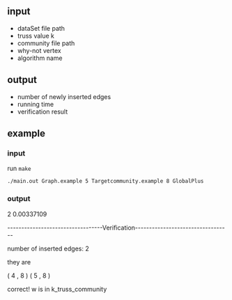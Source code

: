 ## input
- dataSet file path
- truss value k
- community file path
- why-not vertex
- algorithm name
## output
- number of newly inserted edges
- running time
- verification result
## example
### input

run  `make`

`./main.out Graph.example 5 Targetcommunity.example 8 GlobalPlus`
### output
2 0.00337109

----------------------------------Verification----------------------------------

number of inserted edges: 2

they are 

 ( 4 , 8 ) 
 ( 5 , 8 ) 


correct! w is in k_truss_community

